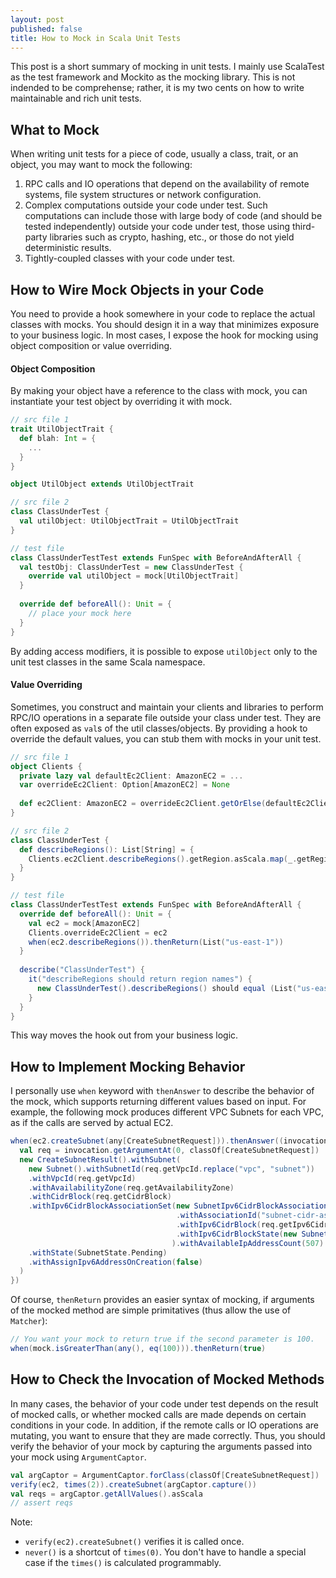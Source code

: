 ```yaml
---
layout: post
published: false
title: How to Mock in Scala Unit Tests
---
```

This post is a short summary of mocking in unit tests. I mainly use ScalaTest as the test framework and Mockito as the mocking library. This is not indended to be comprehense; rather, it is my two cents on how to write maintainable and rich unit tests.

## What to Mock
When writing unit tests for a piece of code, usually a class, trait, or an object, you may want to mock the following:
1. RPC calls and IO operations that depend on the availability of remote systems, file system structures or network configuration.
1. Complex computations outside your code under test. Such computations can include those with large body of code (and should be tested independently) outside your code under test, those using third-party libraries such as crypto, hashing, etc., or those do not yield deterministic results.
1. Tightly-coupled classes with your code under test.

## How to Wire Mock Objects in your Code
You need to provide a hook somewhere in your code to replace the actual classes with mocks. You should design it in a way that minimizes exposure to your business logic. In most cases, I expose the hook for mocking using object composition or value overriding.

#### Object Composition
By making your object have a reference to the class with mock, you can instantiate your test object by overriding it with mock.


```scala
// src file 1
trait UtilObjectTrait {
  def blah: Int = {
    ...
  }
}

object UtilObject extends UtilObjectTrait

// src file 2
class ClassUnderTest {
  val utilObject: UtilObjectTrait = UtilObjectTrait
}

// test file
class ClassUnderTestTest extends FunSpec with BeforeAndAfterAll {
  val testObj: ClassUnderTest = new ClassUnderTest {
    override val utilObject = mock[UtilObjectTrait]
  }
  
  override def beforeAll(): Unit = {
    // place your mock here
  }
}
```

By adding access modifiers, it is possible to expose `utilObject` only to the unit test classes in the same Scala namespace.

#### Value Overriding
Sometimes, you construct and maintain your clients and libraries to perform RPC/IO operations in a separate file outside your class under test. They are often exposed as `val`s of the util classes/objects. By providing a hook to override the default values, you can stub them with mocks in your unit test.

```scala
// src file 1
object Clients {
  private lazy val defaultEc2Client: AmazonEC2 = ... 
  var overrideEc2Client: Option[AmazonEC2] = None
  
  def ec2Client: AmazonEC2 = overrideEc2Client.getOrElse(defaultEc2Client)
}

// src file 2
class ClassUnderTest {
  def describeRegions(): List[String] = {
    Clients.ec2Client.describeRegions().getRegion.asScala.map(_.getRegionName).toList
  }
}

// test file
class ClassUnderTestTest extends FunSpec with BeforeAndAfterAll {
  override def beforeAll(): Unit = {
    val ec2 = mock[AmazonEC2]
    Clients.overrideEc2Client = ec2
    when(ec2.describeRegions()).thenReturn(List("us-east-1"))
  }
  
  describe("ClassUnderTest") {
    it("describeRegions should return region names") {
      new ClassUnderTest().describeRegions() should equal (List("us-east-1"))
    }
  }
}
```

This way moves the hook out from your business logic.

## How to Implement Mocking Behavior
I personally use `when` keyword with `thenAnswer` to describe the behavior of the mock, which supports returning different values based on input. For example, the following mock produces different VPC Subnets for each VPC, as if the calls are served by actual EC2.

```scala
when(ec2.createSubnet(any[CreateSubnetRequest])).thenAnswer((invocation: InvocationOnMock) => {
  val req = invocation.getArgumentAt(0, classOf[CreateSubnetRequest])
  new CreateSubnetResult().withSubnet(
    new Subnet().withSubnetId(req.getVpcId.replace("vpc", "subnet"))
    .withVpcId(req.getVpcId)
    .withAvailabilityZone(req.getAvailabilityZone)
    .withCidrBlock(req.getCidrBlock)
    .withIpv6CidrBlockAssociationSet(new SubnetIpv6CidrBlockAssociation()
                                     .withAssociationId("subnet-cidr-assoc-037774805a35011ca")
                                     .withIpv6CidrBlock(req.getIpv6CidrBlock)
                                     .withIpv6CidrBlockState(new SubnetCidrBlockState().withState(SubnetCidrBlockStateCode.Associating))
                                    ).withAvailableIpAddressCount(507)
    .withState(SubnetState.Pending)
    .withAssignIpv6AddressOnCreation(false)
  )
})
```

Of course, `thenReturn` provides an easier syntax of mocking, if arguments of the mocked method are simple primitatives (thus allow the use of `Matcher`):

```scala
// You want your mock to return true if the second parameter is 100.
when(mock.isGreaterThan(any(), eq(100))).thenReturn(true)
```

## How to Check the Invocation of Mocked Methods
In many cases, the behavior of your code under test depends on the result of mocked calls, or whether mocked calls are made depends on certain conditions in your code. In addition, if the remote calls or IO operations are mutating, you want to ensure that they are made correctly. Thus, you should verify the behavior of your mock by capturing the arguments passed into your mock using `ArgumentCaptor`.

```scala
val argCaptor = ArgumentCaptor.forClass(classOf[CreateSubnetRequest])
verify(ec2, times(2)).createSubnet(argCaptor.capture())
val reqs = argCaptor.getAllValues().asScala
// assert reqs
```

Note:
* `verify(ec2).createSubnet()` verifies it is called once.
* `never()` is a shortcut of `times(0)`. You don't have to handle a special case if the `times()` is calculated programmably.